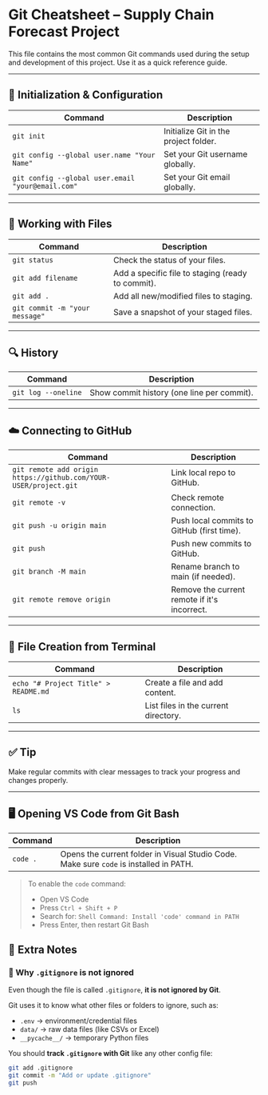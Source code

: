 # Git Cheatsheet – Supply Chain Forecast Project

This file contains the most common Git commands used during the setup and development of this project. Use it as a quick reference guide.

---

## 🔧 Initialization & Configuration

| Command | Description |
|--------|-------------|
| `git init` | Initialize Git in the project folder. |
| `git config --global user.name "Your Name"` | Set your Git username globally. |
| `git config --global user.email "your@email.com"` | Set your Git email globally. |

---

## 📁 Working with Files

| Command | Description |
|--------|-------------|
| `git status` | Check the status of your files. |
| `git add filename` | Add a specific file to staging (ready to commit). |
| `git add .` | Add all new/modified files to staging. |
| `git commit -m "your message"` | Save a snapshot of your staged files. |

---

## 🔍 History

| Command | Description |
|--------|-------------|
| `git log --oneline` | Show commit history (one line per commit). |

---

## ☁️ Connecting to GitHub

| Command | Description |
|--------|-------------|
| `git remote add origin https://github.com/YOUR-USER/project.git` | Link local repo to GitHub. |
| `git remote -v` | Check remote connection. |
| `git push -u origin main` | Push local commits to GitHub (first time). |
| `git push` | Push new commits to GitHub. |
| `git branch -M main` | Rename branch to main (if needed). |
| `git remote remove origin` | Remove the current remote if it's incorrect. |

---

## 📝 File Creation from Terminal

| Command | Description |
|--------|-------------|
| `echo "# Project Title" > README.md` | Create a file and add content. |
| `ls` | List files in the current directory. |

---

## ✅ Tip

Make regular commits with clear messages to track your progress and changes properly.


---

## 🖥️ Opening VS Code from Git Bash

| Command | Description |
|---------|-------------|
| `code .` | Opens the current folder in Visual Studio Code. Make sure `code` is installed in PATH. |

> To enable the `code` command:
> - Open VS Code  
> - Press `Ctrl + Shift + P`  
> - Search for: `Shell Command: Install 'code' command in PATH`  
> - Press Enter, then restart Git Bash


## 📝 Extra Notes

### 📁 Why `.gitignore` is not ignored

Even though the file is called `.gitignore`, **it is not ignored by Git**.

Git uses it to know what other files or folders to ignore, such as:

- `.env` → environment/credential files
- `data/` → raw data files (like CSVs or Excel)
- `__pycache__/` → temporary Python files

You should **track `.gitignore` with Git** like any other config file:

```bash
git add .gitignore
git commit -m "Add or update .gitignore"
git push

